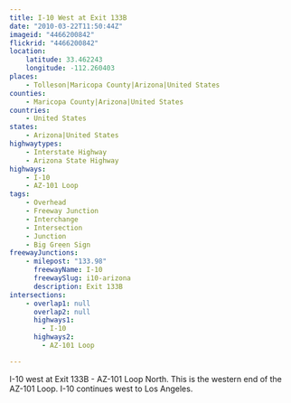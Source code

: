 ```yaml
---
title: I-10 West at Exit 133B
date: "2010-03-22T11:50:44Z"
imageid: "4466200842"
flickrid: "4466200842"
location:
    latitude: 33.462243
    longitude: -112.260403
places:
    - Tolleson|Maricopa County|Arizona|United States
counties:
    - Maricopa County|Arizona|United States
countries:
    - United States
states:
    - Arizona|United States
highwaytypes:
    - Interstate Highway
    - Arizona State Highway
highways:
    - I-10
    - AZ-101 Loop
tags:
    - Overhead
    - Freeway Junction
    - Interchange
    - Intersection
    - Junction
    - Big Green Sign
freewayJunctions:
    - milepost: "133.98"
      freewayName: I-10
      freewaySlug: i10-arizona
      description: Exit 133B
intersections:
    - overlap1: null
      overlap2: null
      highways1:
        - I-10
      highways2:
        - AZ-101 Loop

---
```

I-10 west at Exit 133B - AZ-101 Loop North.  This is the western end of the AZ-101 Loop.  I-10 continues west to Los Angeles.